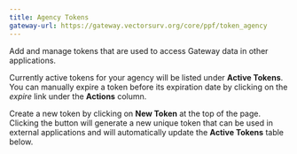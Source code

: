```yaml
---
title: Agency Tokens
gateway-url: https://gateway.vectorsurv.org/core/ppf/token_agency
---
```


Add and manage tokens that are used to access Gateway data in other applications.

Currently active tokens for your agency will be listed under **Active Tokens**. You can manually expire a token before its expiration date by clicking on the _expire_ link under the **Actions** column.

Create a new token by clicking on **New Token** at the top of the page. Clicking the button will generate a new unique token that can be used in external applications and will automatically update the **Active Tokens** table below.
